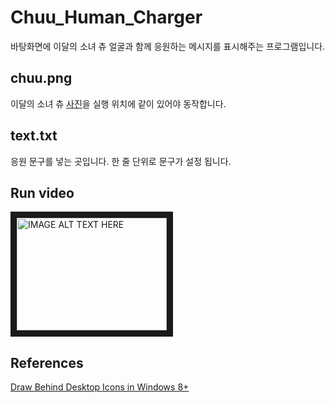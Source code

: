 # Chuu_Human_Charger
바탕화면에 이달의 소녀 츄 얼굴과 함께
응원하는 메시지를 표시해주는 프로그램입니다.

## chuu.png
이달의 소녀 츄 [사진](https://dbkpop.com/idol/chuu-loona)을 실행 위치에 같이 있어야 동작합니다.

## text.txt
응원 문구를 넣는 곳입니다.
한 줄 단위로 문구가 설정 됩니다.

## Run video
<a href="http://www.youtube.com/watch?feature=player_embedded&v=043hkg4-J1o
" target="_blank"><img src="http://img.youtube.com/vi/043hkg4-J1o/0.jpg" 
alt="IMAGE ALT TEXT HERE" width="240" height="180" border="10" /></a>

## References
[Draw Behind Desktop Icons in Windows 8+](https://www.codeproject.com/articles/856020/draw-behind-desktop-icons-in-windows-plus)
